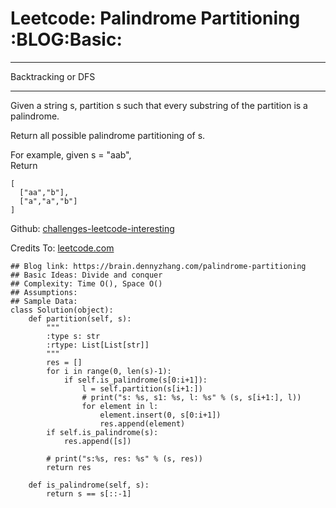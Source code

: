 # Leetcode: Palindrome Partitioning     :BLOG:Basic:


---

Backtracking or DFS  

---

Given a string s, partition s such that every substring of the partition is a palindrome.  

Return all possible palindrome partitioning of s.  

For example, given s = "aab",  
Return  

    [
      ["aa","b"],
      ["a","a","b"]
    ]

Github: [challenges-leetcode-interesting](https://github.com/DennyZhang/challenges-leetcode-interesting/tree/master/palindrome-partitioning)  

Credits To: [leetcode.com](https://leetcode.com/problems/palindrome-partitioning/description/)  

    ## Blog link: https://brain.dennyzhang.com/palindrome-partitioning
    ## Basic Ideas: Divide and conquer
    ## Complexity: Time O(), Space O()
    ## Assumptions:
    ## Sample Data:
    class Solution(object):
        def partition(self, s):
            """
            :type s: str
            :rtype: List[List[str]]
            """
            res = []
            for i in range(0, len(s)-1):
                if self.is_palindrome(s[0:i+1]):
                    l = self.partition(s[i+1:])
                    # print("s: %s, s1: %s, l: %s" % (s, s[i+1:], l))
                    for element in l:
                        element.insert(0, s[0:i+1])
                        res.append(element)
            if self.is_palindrome(s):
                res.append([s])
    
            # print("s:%s, res: %s" % (s, res))
            return res
    
        def is_palindrome(self, s):
            return s == s[::-1]